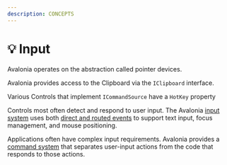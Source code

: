 ```yaml
---
description: CONCEPTS
---
```


# 💡 Input

Avalonia operates on the abstraction called pointer devices.

Avalonia provides access to the Clipboard via the `IClipboard` interface.&#x20;

Various Controls that implement `ICommandSource` have a `HotKey` property



Controls most often detect and respond to user input. The Avalonia [input system](broken-reference) uses both [direct and routed events](broken-reference) to support text input, focus management, and mouse positioning.

Applications often have complex input requirements. Avalonia provides a [command system](broken-reference) that separates user-input actions from the code that responds to those actions.
